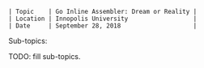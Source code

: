 ```
| Topic    | Go Inline Assembler: Dream or Reality |
| Location | Innopolis University                  |
| Date     | September 28, 2018                    |
```

Sub-topics:

TODO: fill sub-topics.